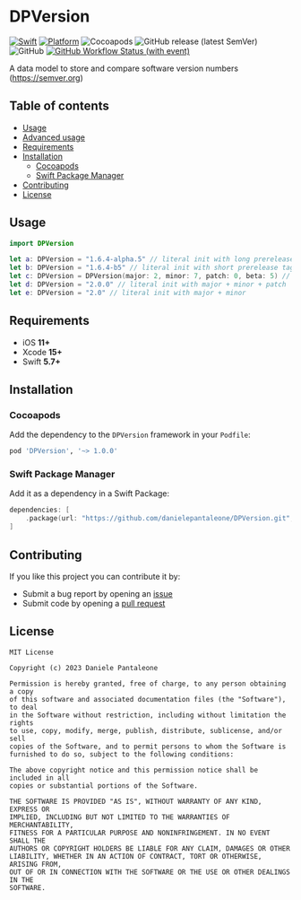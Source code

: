 # DPVersion

[![Swift](https://img.shields.io/endpoint?url=https%3A%2F%2Fswiftpackageindex.com%2Fapi%2Fpackages%2Fdanielepantaleone%2FDPVersion%2Fbadge%3Ftype%3Dswift-versions&style=flat-square)](https://swiftpackageindex.com/danielepantaleone/DPVersion)
[![Platform](https://img.shields.io/endpoint?url=https%3A%2F%2Fswiftpackageindex.com%2Fapi%2Fpackages%2Fdanielepantaleone%2FDPVersion%2Fbadge%3Ftype%3Dplatforms&style=flat-square)](https://swiftpackageindex.com/danielepantaleone/DPVersion)
![Cocoapods](https://img.shields.io/cocoapods/v/DPVersion?style=flat-square)
![GitHub release (latest SemVer)](https://img.shields.io/github/v/release/danielepantaleone/DPVersion?style=flat-square)
![GitHub](https://img.shields.io/github/license/danielepantaleone/DPVersion?style=flat-square)
[![GitHub Workflow Status (with event)](https://img.shields.io/github/actions/workflow/status/danielepantaleone/DPVersion/swift-tests.yml?style=flat-square&logo=github)](https://github.com/danielepantaleone/DPVersion/actions/workflows/swift-tests.yml)

A data model to store and compare software version numbers (https://semver.org)

## Table of contents

* [Usage](#usage)
* [Advanced usage](#advanced-usage)
* [Requirements](#requirements)
* [Installation](#installation)
    * [Cocoapods](#cocoapods)
    * [Swift Package Manager](#swift-package-manager)
* [Contributing](#contributing)
* [License](#license)

## Usage

```swift
import DPVersion

let a: DPVersion = "1.6.4-alpha.5" // literal init with long prerelease tag
let b: DPVersion = "1.6.4-b5" // literal init with short prerelease tag
let c: DPVersion = DPVersion(major: 2, minor: 7, patch: 0, beta: 5) // default initializer
let d: DPVersion = "2.0.0" // literal init with major + minor + patch
let e: DPVersion = "2.0" // literal init with major + minor
```

## Requirements

- iOS **11+**
- Xcode **15+** 
- Swift **5.7+**  

## Installation

### Cocoapods

Add the dependency to the `DPVersion` framework in your `Podfile`:

```ruby
pod 'DPVersion', '~> 1.0.0'
```

### Swift Package Manager

Add it as a dependency in a Swift Package:

```swift
dependencies: [
    .package(url: "https://github.com/danielepantaleone/DPVersion.git", .upToNextMajor(from: "1.0.0"))
]
```

## Contributing

If you like this project you can contribute it by:

- Submit a bug report by opening an [issue](https://github.com/danielepantaleone/DPVersion/issues)
- Submit code by opening a [pull request](https://github.com/danielepantaleone/DPVersion/pulls)

## License

```
MIT License

Copyright (c) 2023 Daniele Pantaleone

Permission is hereby granted, free of charge, to any person obtaining a copy
of this software and associated documentation files (the "Software"), to deal
in the Software without restriction, including without limitation the rights
to use, copy, modify, merge, publish, distribute, sublicense, and/or sell
copies of the Software, and to permit persons to whom the Software is
furnished to do so, subject to the following conditions:

The above copyright notice and this permission notice shall be included in all
copies or substantial portions of the Software.

THE SOFTWARE IS PROVIDED "AS IS", WITHOUT WARRANTY OF ANY KIND, EXPRESS OR
IMPLIED, INCLUDING BUT NOT LIMITED TO THE WARRANTIES OF MERCHANTABILITY,
FITNESS FOR A PARTICULAR PURPOSE AND NONINFRINGEMENT. IN NO EVENT SHALL THE
AUTHORS OR COPYRIGHT HOLDERS BE LIABLE FOR ANY CLAIM, DAMAGES OR OTHER
LIABILITY, WHETHER IN AN ACTION OF CONTRACT, TORT OR OTHERWISE, ARISING FROM,
OUT OF OR IN CONNECTION WITH THE SOFTWARE OR THE USE OR OTHER DEALINGS IN THE
SOFTWARE.
```
